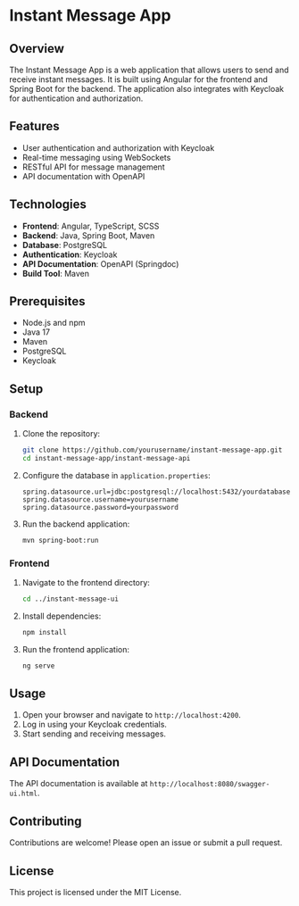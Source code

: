 # Instant Message App

## Overview

The Instant Message App is a web application that allows users to send and receive instant messages. It is built using Angular for the frontend and Spring Boot for the backend. The application also integrates with Keycloak for authentication and authorization.

## Features

- User authentication and authorization with Keycloak
- Real-time messaging using WebSockets
- RESTful API for message management
- API documentation with OpenAPI

## Technologies

- **Frontend**: Angular, TypeScript, SCSS
- **Backend**: Java, Spring Boot, Maven
- **Database**: PostgreSQL
- **Authentication**: Keycloak
- **API Documentation**: OpenAPI (Springdoc)
- **Build Tool**: Maven

## Prerequisites

- Node.js and npm
- Java 17
- Maven
- PostgreSQL
- Keycloak

## Setup

### Backend

1. Clone the repository:
    ```sh
    git clone https://github.com/yourusername/instant-message-app.git
    cd instant-message-app/instant-message-api
    ```

2. Configure the database in `application.properties`:
    ```properties
    spring.datasource.url=jdbc:postgresql://localhost:5432/yourdatabase
    spring.datasource.username=yourusername
    spring.datasource.password=yourpassword
    ```

3. Run the backend application:
    ```sh
    mvn spring-boot:run
    ```

### Frontend

1. Navigate to the frontend directory:
    ```sh
    cd ../instant-message-ui
    ```

2. Install dependencies:
    ```sh
    npm install
    ```

3. Run the frontend application:
    ```sh
    ng serve
    ```

## Usage

1. Open your browser and navigate to `http://localhost:4200`.
2. Log in using your Keycloak credentials.
3. Start sending and receiving messages.

## API Documentation

The API documentation is available at `http://localhost:8080/swagger-ui.html`.

## Contributing

Contributions are welcome! Please open an issue or submit a pull request.

## License

This project is licensed under the MIT License.